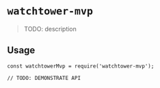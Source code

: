 # `watchtower-mvp`

> TODO: description

## Usage

```
const watchtowerMvp = require('watchtower-mvp');

// TODO: DEMONSTRATE API
```
